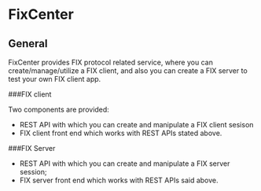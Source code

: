 FixCenter
==========

General
--------

FixCenter provides FIX protocol related service, where you can create/manage/utilize a FIX client, and also you can create a FIX server to test your own FIX client app.

###FIX client

Two components are provided:
* REST API with which you can create and manipulate a FIX client sesison
* FIX client front end which works with REST APIs stated above.

###FIX Server
* REST API with which you can create and manipulate a FIX server session;
* FIX server front end which works with REST APIs said above.

